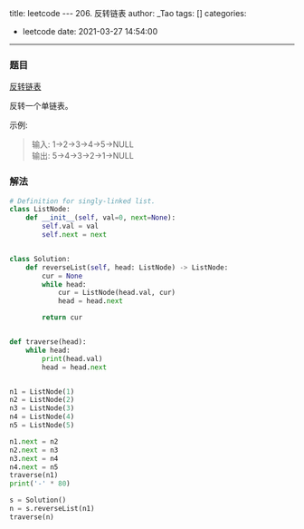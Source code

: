 title: leetcode --- 206. 反转链表
author: _Tao
tags: []
categories:
  - leetcode
date: 2021-03-27 14:54:00
---
### 题目

[反转链表](https://leetcode-cn.com/problems/reverse-linked-list/)

反转一个单链表。

示例:
> 输入: 1->2->3->4->5->NULL <br/>
输出: 5->4->3->2->1->NULL



### 解法
```python
# Definition for singly-linked list.
class ListNode:
    def __init__(self, val=0, next=None):
        self.val = val
        self.next = next


class Solution:
    def reverseList(self, head: ListNode) -> ListNode:
        cur = None
        while head:
            cur = ListNode(head.val, cur)
            head = head.next

        return cur


def traverse(head):
    while head:
        print(head.val)
        head = head.next


n1 = ListNode(1)
n2 = ListNode(2)
n3 = ListNode(3)
n4 = ListNode(4)
n5 = ListNode(5)

n1.next = n2
n2.next = n3
n3.next = n4
n4.next = n5
traverse(n1)
print('-' * 80)

s = Solution()
n = s.reverseList(n1)
traverse(n)

```